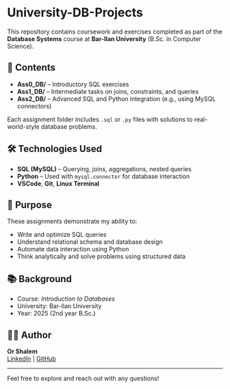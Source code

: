 # University-DB-Projects

This repository contains coursework and exercises completed as part of the **Database Systems** course at **Bar-Ilan University** (B.Sc. in Computer Science).

## 📁 Contents

- **Ass0_DB/** – Introductory SQL exercises  
- **Ass1_DB/** – Intermediate tasks on joins, constraints, and queries  
- **Ass2_DB/** – Advanced SQL and Python integration (e.g., using MySQL connectors)

Each assignment folder includes `.sql` or `.py` files with solutions to real-world-style database problems.

## 🛠️ Technologies Used

- **SQL (MySQL)** – Querying, joins, aggregations, nested queries  
- **Python** – Used with `mysql.connector` for database interaction  
- **VSCode**, **Git**, **Linux Terminal**

## 📌 Purpose

These assignments demonstrate my ability to:

- Write and optimize SQL queries  
- Understand relational schema and database design  
- Automate data interaction using Python  
- Think analytically and solve problems using structured data

## 📚 Background

- Course: *Introduction to Databases*  
- University: Bar-Ilan University  
- Year: 2025 (2nd year B.Sc.)

## 👩‍💻 Author

**Or Shalem**  
[LinkedIn](https://www.linkedin.com/in/or-shalem-aa695a227) | [GitHub](https://github.com/orshalem)

---

Feel free to explore and reach out with any questions!
